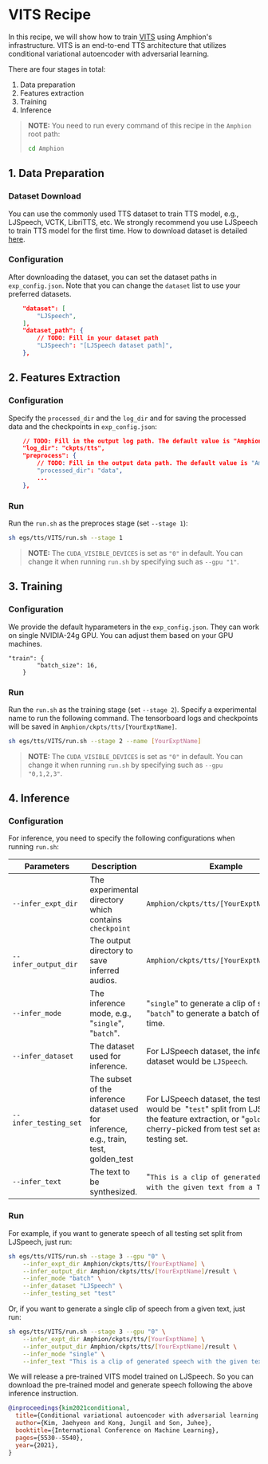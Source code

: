 
# VITS Recipe

In this recipe, we will show how to train [VITS](https://arxiv.org/abs/2106.06103) using Amphion's infrastructure. VITS is an end-to-end TTS architecture that utilizes conditional variational autoencoder with adversarial learning.

There are four stages in total:

1. Data preparation
2. Features extraction
3. Training
4. Inference

> **NOTE:** You need to run every command of this recipe in the `Amphion` root path:
> ```bash
> cd Amphion
> ```

## 1. Data Preparation

### Dataset Download
You can use the commonly used TTS dataset to train TTS model, e.g., LJSpeech, VCTK, LibriTTS, etc. We strongly recommend you use LJSpeech to train TTS model for the first time. How to download dataset is detailed [here](../../datasets/README.md).

### Configuration

After downloading the dataset, you can set the dataset paths in  `exp_config.json`. Note that you can change the `dataset` list to use your preferred datasets.

```json
    "dataset": [
        "LJSpeech",
    ],
    "dataset_path": {
        // TODO: Fill in your dataset path
        "LJSpeech": "[LJSpeech dataset path]",
    },
```

## 2. Features Extraction

### Configuration

Specify the `processed_dir` and the `log_dir` and for saving the processed data and the checkpoints in `exp_config.json`:

```json
    // TODO: Fill in the output log path. The default value is "Amphion/ckpts/tts"
    "log_dir": "ckpts/tts",
    "preprocess": {
        // TODO: Fill in the output data path. The default value is "Amphion/data"
        "processed_dir": "data",
        ...
    },
```

### Run

Run the `run.sh` as the preproces stage (set  `--stage 1`):

```bash
sh egs/tts/VITS/run.sh --stage 1
```

> **NOTE:** The `CUDA_VISIBLE_DEVICES` is set as `"0"` in default. You can change it when running `run.sh` by specifying such as `--gpu "1"`.

## 3. Training

### Configuration

We provide the default hyparameters in the `exp_config.json`. They can work on single NVIDIA-24g GPU. You can adjust them based on your GPU machines.

```
"train": {
        "batch_size": 16,
    }
```

### Run

Run the `run.sh` as the training stage (set  `--stage 2`). Specify a experimental name to run the following command. The tensorboard logs and checkpoints will be saved in `Amphion/ckpts/tts/[YourExptName]`.

```bash
sh egs/tts/VITS/run.sh --stage 2 --name [YourExptName]
```

> **NOTE:** The `CUDA_VISIBLE_DEVICES` is set as `"0"` in default. You can change it when running `run.sh` by specifying such as `--gpu "0,1,2,3"`.


## 4. Inference

### Configuration

For inference, you need to specify the following configurations when running `run.sh`:


| Parameters            | Description                                                                            | Example                                                                                                                                                                         |
| --------------------- | -------------------------------------------------------------------------------------- | ------------------------------------------------------------------------------------------------------------------------------------------------------------------------------- |
| `--infer_expt_dir`    | The experimental directory which contains `checkpoint`                                 | `Amphion/ckpts/tts/[YourExptName]`                                                                                                                                              |
| `--infer_output_dir`  | The output directory to save inferred audios.                                          | `Amphion/ckpts/tts/[YourExptName]/result`                                                                                                                                       |
| `--infer_mode`        | The inference mode, e.g., "`single`", "`batch`".                                       | "`single`" to generate a clip of speech, "`batch`" to generate a batch of speech at a time.                                                                                     |
| `--infer_dataset`     | The dataset used for inference.                                                        | For LJSpeech dataset, the inference dataset would be `LJSpeech`.                                                                                                                |
| `--infer_testing_set` | The subset of the inference dataset used for inference, e.g., train, test, golden_test | For LJSpeech dataset, the testing set would be  "`test`" split from LJSpeech at the feature extraction, or "`golden_test`" cherry-picked from test set as template testing set. |
| `--infer_text`        | The text to be synthesized.                                                            | "`This is a clip of generated speech with the given text from a TTS model.`"                                                                                                    |

### Run
For example, if you want to generate speech of all testing set split from LJSpeech, just run:

```bash
sh egs/tts/VITS/run.sh --stage 3 --gpu "0" \
	--infer_expt_dir Amphion/ckpts/tts/[YourExptName] \
	--infer_output_dir Amphion/ckpts/tts/[YourExptName]/result \
	--infer_mode "batch" \
    --infer_dataset "LJSpeech" \
    --infer_testing_set "test"
```

Or, if you want to generate a single clip of speech from a given text, just run:

```bash
sh egs/tts/VITS/run.sh --stage 3 --gpu "0" \
	--infer_expt_dir Amphion/ckpts/tts/[YourExptName] \
	--infer_output_dir Amphion/ckpts/tts/[YourExptName]/result \
	--infer_mode "single" \
    --infer_text "This is a clip of generated speech with the given text from a TTS model."
```

We will release a pre-trained VITS model trained on LJSpeech. So you can download the pre-trained model and generate speech following the above inference instruction.


```bibtex
@inproceedings{kim2021conditional,
  title={Conditional variational autoencoder with adversarial learning for end-to-end text-to-speech},
  author={Kim, Jaehyeon and Kong, Jungil and Son, Juhee},
  booktitle={International Conference on Machine Learning},
  pages={5530--5540},
  year={2021},
}
```
